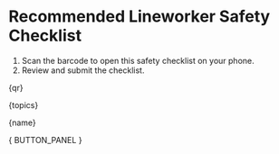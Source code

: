 # Recommended Lineworker Safety Checklist

1. Scan the barcode to open this safety checklist on your phone.
2. Review and submit the checklist.

{qr}

{topics}

{name}

{ BUTTON_PANEL }

<script>
document.querySelector('._continue').onclick = async () => {
  const uri = '{ ROOT_URI }/a/log-lineworker-safety-briefing';
  const d = await post(uri + '.json', getDataById());
  redirect(uri, d);
};
</script>
